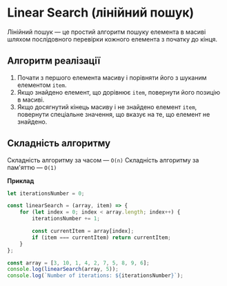 # Linear Search (лінійний пошук)

Лінійний пошук — це простий алгоритм пошуку елемента в масиві шляхом послідовного перевірки кожного елемента з початку до кінця.

## Алгоритм реалізації

1. Почати з першого елемента масиву і порівняти його з шуканим елементом `item`.
2. Якщо знайдено елемент, що дорівнює `item`, повернути його позицію в масиві.
3. Якщо досягнутий кінець масиву і не знайдено елемент `item`, повернути спеціальне значення, що вказує на те, що елемент не знайдено.

## Складність алгоритму

Складність алгоритму за часом — `O(n)`
Складність алгоритму за пам'яттю — `O(1)`

**Приклад**

```js
let iterationsNumber = 0;

const linearSearch = (array, item) => {
    for (let index = 0; index < array.length; index++) {
        iterationsNumber += 1;

        const currentItem = array[index];
        if (item === currentItem) return currentItem;
    }
};

const array = [3, 10, 1, 4, 2, 7, 5, 8, 9, 6];
console.log(linearSearch(array, 5));
console.log(`Number of iterations: ${iterationsNumber}`);
```
